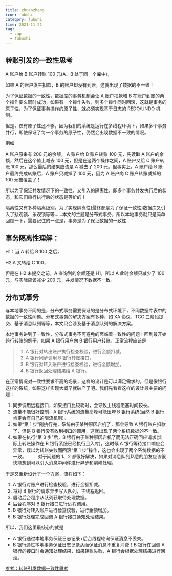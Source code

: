 ```yaml
---
title: zhuanzhang
icon: fubuhi
category: fubuhi
time: 2021-11-21
tag:
  - cap
  - fubushi
---
```


## 转账引发的一致性思考

A 账户给 B 账户转账 100 元(A、B 处于同一个库中)，

如果 A 的账户发生扣款，B 的账户却没有到账，这就出现了数据的不一致！

为了保证数据的一致性，数据库的事务机制会让 A 账户扣款和 B 在账户到账的两个操作要么同时成功，如果有一个操作失败，则多个操作同时回滚，这就是事务的原子性，为了保证事务操作的原子性，就必须实现基于日志的 REDO/UNDO 机制。

但是，仅有原子性还不够，因为我们的系统是运行在多线程环境下，如果多个事务并行，即使保证了每一个事务的原子性，仍然会出现数据不一致的情况。

例如

A 账户原来有 200 元的余额， A 账户给 B 账户转账 100 元，先读取 A 账户的余额，然后在这个值上减去 100 元，但是在这两个操作之间，A 账户又给 C 账户转账 100 元，那么最后的结果应该是 A 减去了 200 元。但事实上，A 账户给 B 账户最终完成转账后，A 账户只减掉了 100 元，因为 A 账户向 C 账户转账减掉的 100 元被覆盖了！

所以为了保证并发情况下的一致性，又引入的隔离性，即多个事务并发执行后的状态，和它们串行执行后的状态是等价的！

隔离性又有多种隔离级别，为了实现隔离性(最终都是为了保证一致性)数据库又引入了悲观锁、乐观锁等等……本文的主题是分布式事务，所以本地事务就只是简单回顾一下，需要记住的一点是，事务是为了保证数据的一致性

## 事务隔离性理解：

H1：当 A 转给 B 100 之后，

H2:A 又转给 C 100，

但是在 H2 未提交之前，A 查询到的余额还是 H1，所以 A 此时余额只减少了 100 元，与实际应该减少 200 元，并发情况下数据不一致。

## 分布式事务

与本地事务不同的是，分布式事务需要保证的是分布式环境下，不同数据库表中的数据的一致性问题。分布式事务的解决方案有多种，如 XA 协议、TCC 三阶段提交、基于消息队列等等，本文只会涉及基于消息队列的解决方案。

本地事务讲到了一致性，分布式事务不可避免的面临着一致性的问题！回到最开始跨行转账的例子，如果 A 银行用户向 B 银行用户转账，正常流程应该是

> 1. A 银行对转出账户执行检查校验，进行金额扣减。
> 2. A 银行同步调用 B 银行转账接口。
> 3. B 银行对转入账户进行检查校验，进行金额增加。
> 4. B 银行返回处理结果给 A 银行。

在正常情况对一致性要求不高的场景，这样的设计是可以满足需求的。但是像银行这样的系统，如果这样实现大概早就破产了吧。我们先看看这样的设计最主要的问题：

1. 同步调用远程接口，如果接口比较耗时，会导致主线程阻塞时间较长。
2. 流量不能很好控制，A 银行系统的流量高峰可能压垮 B 银行系统(当然 B 银行肯定会有自己的限流机制)。
3. 如果“第 1 步”刚执行完，系统由于某种原因宕机了，那会导致 A 银行账户扣款了，但是 B 银行没有收到接口的调用，这就出现了两个系统数据的不一致。
4. 如果在执行“第 3 步”后，B 银行由于某种原因宕机了而无法正确回应请求(实际上转账操作在 B 银行系统已经执行且入库)，这时候 A 银行等待接口响应会异常，误以为转账失败而回滚“第 1 步”操作，这也会出现了两个系统数据的不一致。
   对于问题的 1、2 都很好解决，如果对消息队列熟悉的朋友应该很快能想到可以引入消息中间件进行异步和削峰处理，

于是又重新设计了一个方案，流程如下：

1. A 银行对账户进行检查校验，进行金额扣减。
2. 将对 B 银行的请求异步写入队列，主线程返回。
3. 启动后台程序从队列获取待处理数据。
4. 后台程序对 B 银行接口进行远程调用。
5. B 银行对转入账户进行检查校验，进行金额增加。
6. B 银行处理完成回调 A 银行接口通知处理结果。

所以，我们这里最核心的就是 

- A 银行通过本地事务保证日志记录+后台线程轮询保证消息不丢失。
- B 银行通过本地事务保证日志记录从而保证消息不重复消费！B 银行在回调 A 银行的接口时会通知处理结果，如果转账失败，A 银行会根据处理结果进行回滚。

[参考：转账引发数据一致性思考](https://blog.csdn.net/ZrZrZr666666/article/details/113388852?ops_request_misc=%257B%2522request%255Fid%2522%253A%2522164549796916781683945697%2522%252C%2522scm%2522%253A%252220140713.130102334.pc%255Fall.%2522%257D&request_id=164549796916781683945697&biz_id=0&utm_medium=distribute.pc_search_result.none-task-blog-2~all~first_rank_ecpm_v1~rank_v31_ecpm-1-113388852.pc_search_result_positive&utm_term=%E8%BD%AC%E8%B4%A6+%E4%BF%9D%E8%AF%81%E4%B8%80%E8%87%B4%E6%80%A7&spm=1018.2226.3001.4187)
